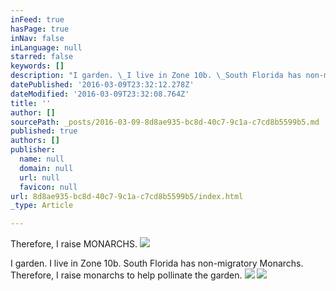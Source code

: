 ```yaml
---
inFeed: true
hasPage: true
inNav: false
inLanguage: null
starred: false
keywords: []
description: "I garden. \_I live in Zone 10b. \_South Florida has non-migratory Monarchs. \_Therefore, I raise monarchs to help pollinate the garden."
datePublished: '2016-03-09T23:32:12.278Z'
dateModified: '2016-03-09T23:32:08.764Z'
title: ''
author: []
sourcePath: _posts/2016-03-09-8d8ae935-bc8d-40c7-9c1a-c7cd8b5599b5.md
published: true
authors: []
publisher:
  name: null
  domain: null
  url: null
  favicon: null
url: 8d8ae935-bc8d-40c7-9c1a-c7cd8b5599b5/index.html
_type: Article

---
```

Therefore, I raise MONARCHS.
![](https://the-grid-user-content.s3-us-west-2.amazonaws.com/3c7aa6b8-82d1-4a9c-865b-f9228741aa11.jpg)

I garden.  I live in Zone 10b.  South Florida has non-migratory Monarchs.  Therefore, I raise monarchs to help pollinate the garden.
![](https://the-grid-user-content.s3-us-west-2.amazonaws.com/13851b01-c73a-47e7-9ab9-170aa287e606.jpg)
![](https://the-grid-user-content.s3-us-west-2.amazonaws.com/25b44980-ed6b-4193-9baf-dc4c2c1432d3.jpg)
